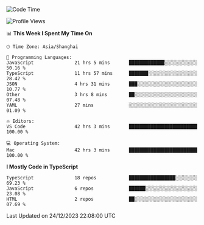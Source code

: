 <!--START_SECTION:waka-->
![Code Time](http://img.shields.io/badge/Code%20Time-5%2C624%20hrs%2057%20mins-blue)

![Profile Views](http://img.shields.io/badge/Profile%20Views-0-blue)

📊 **This Week I Spent My Time On** 

```text
🕑︎ Time Zone: Asia/Shanghai

💬 Programming Languages: 
JavaScript               21 hrs 5 mins       █████████████░░░░░░░░░░░░   50.16 % 
TypeScript               11 hrs 57 mins      ███████░░░░░░░░░░░░░░░░░░   28.42 % 
JSON                     4 hrs 31 mins       ███░░░░░░░░░░░░░░░░░░░░░░   10.77 % 
Other                    3 hrs 8 mins        ██░░░░░░░░░░░░░░░░░░░░░░░   07.48 % 
YAML                     27 mins             ░░░░░░░░░░░░░░░░░░░░░░░░░   01.09 % 

🔥 Editors: 
VS Code                  42 hrs 3 mins       █████████████████████████   100.00 % 

💻 Operating System: 
Mac                      42 hrs 3 mins       █████████████████████████   100.00 % 
```

**I Mostly Code in TypeScript** 

```text
TypeScript               18 repos            █████████████████░░░░░░░░   69.23 % 
JavaScript               6 repos             ██████░░░░░░░░░░░░░░░░░░░   23.08 % 
HTML                     2 repos             ██░░░░░░░░░░░░░░░░░░░░░░░   07.69 % 
```




 Last Updated on 24/12/2023 22:08:00 UTC
<!--END_SECTION:waka-->
